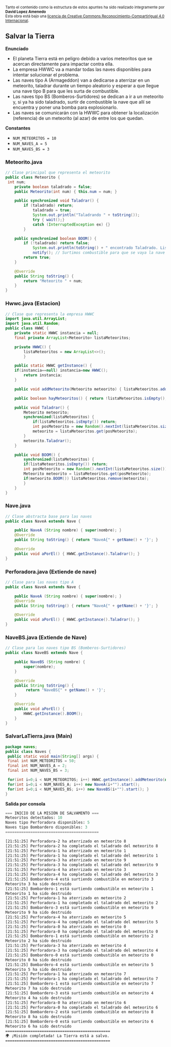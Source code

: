 <br>
<small>Tanto el contenido como la estructura de estos apuntes ha sido realizado integramente por <b>David Lopez Amenedo</b></small><br>
<small>Esta obra está bajo una <a href="https://creativecommons.org/licenses/by-sa/4.0/">licencia de Creative Commons Reconocimiento-CompartirIgual 4.0 Internacional</a>.</small>


## Salvar la Tierra

**Enunciado**

* El planeta Tierra está en peligro debido a varios meteoritos que se acercan directamente para impactar contra ella.
* La empresa HWWC va a mandar todas las naves disponibles para intentar solucionar el problema.
* Las naves tipo A (Armageddon) van a dedicarse a aterrizar en un meteorito, taladrar durante un tiempo aleatorio y esperar a que llegue una nave tipo B para que les surta de combustible.
* Las naves tipo BS (Bomberos-Surtidores) se dedican a ir a un meteorito y, si ya ha sido taladrado, surtir de combustible la nave que allí se encuentra y poner una bomba para explosionarlo.
* Las naves se comunicarán con la HWWC para obtener la localización (referencia) de un meteorito (al azar) de entre los que quedan.


**Constantes**

* `NUM_METEORITOS = 10`
* `NUM_NAVES_A = 5`
* `NUM_NAVES_BS = 3`


### Meteorito.java  

```java
// Clase principal que representa el meteorito
public class Meteorito {
 int num;
    private boolean taladrado = false;
    public Meteorito(int num) { this.num = num; }

    public synchronized void Taladrar() {
        if (taladrado) return;
            taladrado = true;
            System.out.println("Taladrando " + toString());
            try { wait();} 
            catch (InterruptedException ex) {}
        }

    public synchronized boolean BOOM() {
        if (!taladrado) return false;
            System.out.println(toString() + " encontrado Taladrado. Listo para explosionar");
            notify(); // Surtimos combustible para que se vaya la nave A
        return true;
    }

    @Override
    public String toString() {
        return "Meteorito " + num;
    }
}
```
### Hwwc.java (Estacion)

```java
// Clase que representa la empresa HWWC
import java.util.ArrayList;
import java.util.Random;
public class HWWC {
    private static HWWC instancia = null;
    final private ArrayList<Meteorito> listaMeteoritos;

    private HWWC() { 
        listaMeteoritos = new ArrayList<>(); 
        }

    public static HWWC getInstance() {
    if(instancia==null) instancia=new HWWC();
        return instancia;
    }

    public void addMeteorito(Meteorito meteorito) { listaMeteoritos.add(meteorito); }

    public boolean hayMeteoritos() { return !listaMeteoritos.isEmpty(); }

    public void Taladrar() {
        Meteorito meteorito;
        synchronized(listaMeteoritos) {
            if(listaMeteoritos.isEmpty()) return;
            int posMeteorito = new Random().nextInt(listaMeteoritos.size());
            meteorito = listaMeteoritos.get(posMeteorito);
        }
        meteorito.Taladrar();
    }

    public void BOOM() {
        synchronized(listaMeteoritos) {
        if(listaMeteoritos.isEmpty()) return;
        int posMeteorito = new Random().nextInt(listaMeteoritos.size());
        Meteorito meteorito = listaMeteoritos.get(posMeteorito);
        if(meteorito.BOOM()) listaMeteoritos.remove(meteorito);
        }
    }
}

```

### Nave.java

```java
// Clase abstracta base para las naves
public class NaveA extends Nave {

    public NaveA (String nombre) { super(nombre); }
    @Override
    public String toString() { return "NaveA{" + getName() + '}'; }

    @Override
    public void aPorEl() { HWWC.getInstance().Taladrar(); }
}
```

### Perforadora.java (Extiende de nave)

```java
// Clase para las naves tipo A 
public class NaveA extends Nave {

    public NaveA (String nombre) { super(nombre); }
    @Override
    public String toString() { return "NaveA{" + getName() + '}'; }

    @Override
    public void aPorEl() { HWWC.getInstance().Taladrar(); }
}

```

### NaveBS.java (Extiende de Nave)

```java
// Clase para las naves tipo BS (Bomberos-Surtidores)
public class NaveBS extends Nave {

    public NaveBS (String nombre) { 
        super(nombre); 
    }

    @Override
    public String toString() {
         return "NaveBS{" + getName() + '}';
    }

    @Override
    public void aPorEl() { 
        HWWC.getInstance().BOOM(); 
    }
}
```

### SalvarLaTierra.java (Main)

```java
package naves;
public class Naves {
 public static void main(String[] args) {
 final int NUM_METEORITOS = 50;
 final int NUM_NAVES_A = 2;
 final int NUM_NAVES_BS = 3;

 for(int i=0;i < NUM_METEORITOS; i++) HWWC.getInstance().addMeteorito(new Meteorito(i));
 for(int i=0;i < NUM_NAVES_A; i++) new NaveA(i+"").start();
 for(int i=0;i < NUM_NAVES_BS; i++) new NaveBS(i+"").start(); }
}
```

**Salida por consola**

```python
=== INICIO DE LA MISIÓN DE SALVAMENTO ===
Meteoritos detectados: 10
Naves tipo Perforadora disponibles: 5
Naves tipo Bombardero disponibles: 3
=========================================
```

```bash 
[21:51:25] Perforadora-2 ha aterrizado en meteorito 8
[21:51:25] Perforadora-2 ha completado el taladrado del meteorito 8
[21:51:25] Perforadora-1 ha aterrizado en meteorito 1
[21:51:25] Perforadora-1 ha completado el taladrado del meteorito 1
[21:51:25] Perforadora-3 ha aterrizado en meteorito 9
[21:51:25] Perforadora-3 ha completado el taladrado del meteorito 9
[21:51:25] Perforadora-4 ha aterrizado en meteorito 3
[21:51:25] Perforadora-4 ha completado el taladrado del meteorito 3
[21:51:25] Bombardero-4 está surtiendo combustible en meteorito 3
Meteorito 3 ha sido destruido
[21:51:25] Bombardero-1 está surtiendo combustible en meteorito 1
Meteorito 1 ha sido destruido
[21:51:25] Perforadora-1 ha aterrizado en meteorito 2
[21:51:25] Perforadora-1 ha completado el taladrado del meteorito 2
[21:51:25] Bombardero-3 está surtiendo combustible en meteorito 9
Meteorito 9 ha sido destruido
[21:51:25] Perforadora-4 ha aterrizado en meteorito 5
[21:51:25] Perforadora-4 ha completado el taladrado del meteorito 5
[21:51:25] Perforadora-0 ha aterrizado en meteorito 0
[21:51:25] Perforadora-0 ha completado el taladrado del meteorito 0
[21:51:25] Bombardero-1 está surtiendo combustible en meteorito 2
Meteorito 2 ha sido destruido
[21:51:25] Perforadora-3 ha aterrizado en meteorito 4
[21:51:25] Perforadora-3 ha completado el taladrado del meteorito 4
[21:51:25] Bombardero-0 está surtiendo combustible en meteorito 0
Meteorito 0 ha sido destruido
[21:51:25] Bombardero-4 está surtiendo combustible en meteorito 5
Meteorito 5 ha sido destruido
[21:51:25] Perforadora-1 ha aterrizado en meteorito 7
[21:51:25] Perforadora-1 ha completado el taladrado del meteorito 7
[21:51:25] Bombardero-1 está surtiendo combustible en meteorito 7
Meteorito 7 ha sido destruido
[21:51:25] Bombardero-3 está surtiendo combustible en meteorito 4
Meteorito 4 ha sido destruido
[21:51:25] Perforadora-0 ha aterrizado en meteorito 6
[21:51:25] Perforadora-0 ha completado el taladrado del meteorito 6
[21:51:25] Bombardero-2 está surtiendo combustible en meteorito 8
Meteorito 8 ha sido destruido
[21:51:25] Bombardero-0 está surtiendo combustible en meteorito 6
Meteorito 6 ha sido destruido
==============================================
🌍 ¡Misión completada! La Tierra está a salvo.
==============================================
```